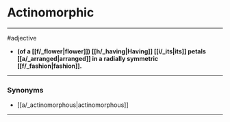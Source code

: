 # Actinomorphic
---
#adjective
- **(of a [[f/_flower|flower]]) [[h/_having|Having]] [[i/_its|its]] petals [[a/_arranged|arranged]] in a radially symmetric [[f/_fashion|fashion]].**
---
### Synonyms
- [[a/_actinomorphous|actinomorphous]]
---

